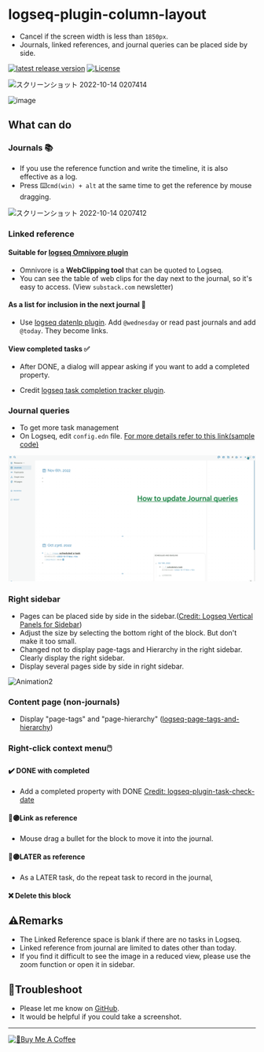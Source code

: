 # logseq-plugin-column-layout

- Cancel if the screen width is less than `1850px`.
- Journals, linked references, and journal queries can be placed side by side.

[![latest release version](https://img.shields.io/github/v/release/YU000jp/Logseq-column-Layout)](https://github.com/YU000jp/Logseq-column-Layout/releases)
[![License](https://img.shields.io/github/license/YU000jp/Logseq-column-Layout?color=blue)](https://github.com/YU000jp/Logseq-column-Layout/blob/main/LICENSE)

![スクリーンショット 2022-10-14 0207414](https://user-images.githubusercontent.com/111847207/195663729-7c979e9e-9309-4f0b-9766-581778c5aaa7.png)

![image](https://user-images.githubusercontent.com/111847207/206630653-c12bb5da-c0df-4f1b-8819-09d5090fd593.png)

## What can do

### Journals 📚

- If you use the reference function and write the timeline, it is also effective as a log.
- Press ⌨️`cmd(win) + alt` at the same time to get the reference by mouse dragging.

![スクリーンショット 2022-10-14 0207412](https://user-images.githubusercontent.com/111847207/195662824-35aecadd-c404-42a8-82eb-54ffc628c321.png)

### Linked reference

#### Suitable for [logseq Omnivore plugin](https://github.com/omnivore-app/logseq-omnivore)

- Omnivore is a **WebClipping tool** that can be quoted to Logseq.
- You can see the table of web clips for the day next to the journal, so it's easy to access. (View `substack.com` newsletter)

#### As a list for inclusion in the next journal 📅

- Use [logseq datenlp plugin](https://github.com/hkgnp/logseq-datenlp-plugin). Add `@wednesday` or read past journals and add `@today`. They become links.

#### View completed tasks ✅

- After DONE, a dialog will appear asking if you want to add a completed property.

- Credit [logseq task completion tracker plugin](https://github.com/DimitryDushkin/logseq-plugin-task-check-date).

### Journal queries

- To get more task management
- On Logseq, edit `config.edn` file. [For more details refer to this link(sample code)](https://github.com/YU000jp/logseq-default-queries-journals)

![Animation1](img/journal-queries-demo.gif)

### Right sidebar

- Pages can be placed side by side in the sidebar.([Credit: Logseq Vertical Panels for Sidebar](https://github.com/r-hegde/logseq-vertical-panels))
- Adjust the size by selecting the bottom right of the block. But don't make it too small.
- Changed not to display page-tags and Hierarchy in the right sidebar. Clearly display the right sidebar.
- Display several pages side by side in right sidebar.

![Animation2](https://user-images.githubusercontent.com/111847207/200146804-e0e53c12-933a-417e-b19a-e9e782e1c492.gif)

### Content page (non-journals)

- Display "page-tags" and "page-hierarchy" ([logseq-page-tags-and-hierarchy](https://github.com/YU000jp/logseq-page-tags-and-hierarchy))

### Right-click context menu🖱️

#### ✔️ DONE with completed

- Add a completed property with DONE [Credit: logseq-plugin-task-check-date](https://github.com/DimitryDushkin/logseq-plugin-task-check-date)

#### 🔵🟣Link as reference

- Mouse drag a bullet for the block to move it into the journal.

#### 🔵🟣LATER as reference

- As a LATER task, do the repeat task to record in the journal,

#### ❌ Delete this block

## ⚠️Remarks

- The Linked Reference space is blank if there are no tasks in Logseq.
- Linked reference from journal are limited to dates other than today.
- If you find it difficult to see the image in a reduced view, please use the zoom function or open it in sidebar.

## 🚧Troubleshoot

- Please let me know on [GitHub](https://github.com/YU000jp/Logseq-column-Layout/issues).
- It would be helpful if you could take a screenshot.

---

<a href="https://www.buymeacoffee.com/yu000japan" target="_blank"><img src="https://cdn.buymeacoffee.com/buttons/v2/default-violet.png" alt="🍌Buy Me A Coffee" style="height: 42px;width: 152px" ></a>
